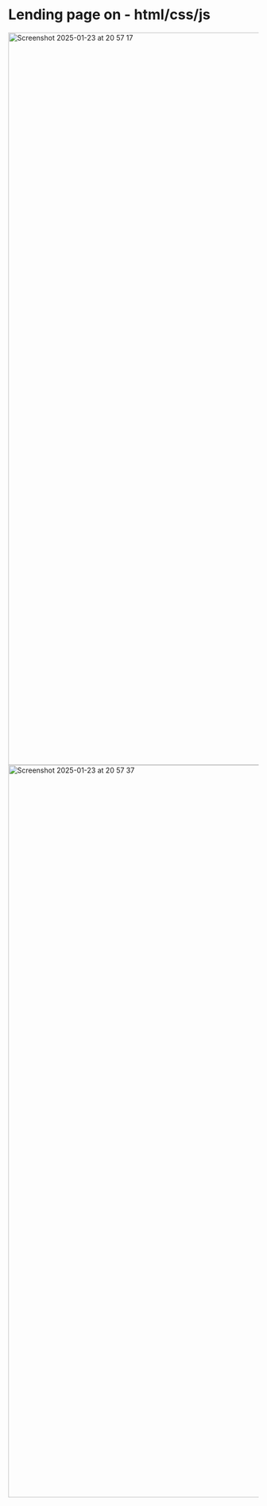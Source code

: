 <h1>Lending page on - html/css/js</h1>
<img width="1470" alt="Screenshot 2025-01-23 at 20 57 17" src="https://github.com/user-attachments/assets/9a764a3e-2b3b-4bda-86f6-d9c3085e3993" />
<img width="1470" alt="Screenshot 2025-01-23 at 20 57 37" src="https://github.com/user-attachments/assets/5fe76974-dcf3-4d17-9286-f945f8f9eb27" />

